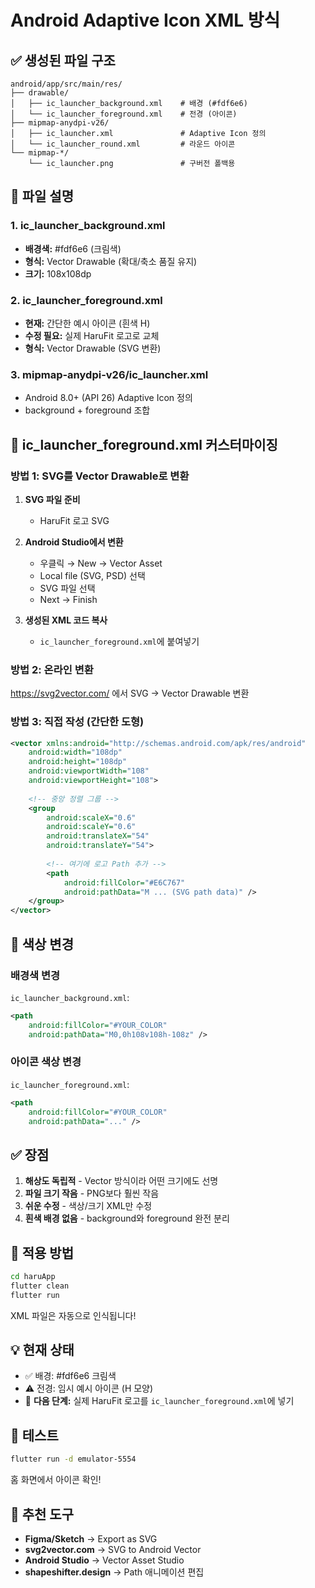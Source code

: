 # Android Adaptive Icon XML 방식

## ✅ 생성된 파일 구조

```
android/app/src/main/res/
├── drawable/
│   ├── ic_launcher_background.xml    # 배경 (#fdf6e6)
│   └── ic_launcher_foreground.xml    # 전경 (아이콘)
├── mipmap-anydpi-v26/
│   ├── ic_launcher.xml               # Adaptive Icon 정의
│   └── ic_launcher_round.xml         # 라운드 아이콘
└── mipmap-*/
    └── ic_launcher.png               # 구버전 폴백용
```

## 📝 파일 설명

### 1. ic_launcher_background.xml
- **배경색:** #fdf6e6 (크림색)
- **형식:** Vector Drawable (확대/축소 품질 유지)
- **크기:** 108x108dp

### 2. ic_launcher_foreground.xml
- **현재:** 간단한 예시 아이콘 (흰색 H)
- **수정 필요:** 실제 HaruFit 로고로 교체
- **형식:** Vector Drawable (SVG 변환)

### 3. mipmap-anydpi-v26/ic_launcher.xml
- Android 8.0+ (API 26) Adaptive Icon 정의
- background + foreground 조합

## 🎨 ic_launcher_foreground.xml 커스터마이징

### 방법 1: SVG를 Vector Drawable로 변환

1. **SVG 파일 준비**
   - HaruFit 로고 SVG

2. **Android Studio에서 변환**
   - 우클릭 → New → Vector Asset
   - Local file (SVG, PSD) 선택
   - SVG 파일 선택
   - Next → Finish

3. **생성된 XML 코드 복사**
   - `ic_launcher_foreground.xml`에 붙여넣기

### 방법 2: 온라인 변환

https://svg2vector.com/ 에서 SVG → Vector Drawable 변환

### 방법 3: 직접 작성 (간단한 도형)

```xml
<vector xmlns:android="http://schemas.android.com/apk/res/android"
    android:width="108dp"
    android:height="108dp"
    android:viewportWidth="108"
    android:viewportHeight="108">
    
    <!-- 중앙 정렬 그룹 -->
    <group
        android:scaleX="0.6"
        android:scaleY="0.6"
        android:translateX="54"
        android:translateY="54">
        
        <!-- 여기에 로고 Path 추가 -->
        <path
            android:fillColor="#E6C767"
            android:pathData="M ... (SVG path data)" />
    </group>
</vector>
```

## 🔧 색상 변경

### 배경색 변경
`ic_launcher_background.xml`:
```xml
<path
    android:fillColor="#YOUR_COLOR"
    android:pathData="M0,0h108v108h-108z" />
```

### 아이콘 색상 변경
`ic_launcher_foreground.xml`:
```xml
<path
    android:fillColor="#YOUR_COLOR"
    android:pathData="..." />
```

## ✅ 장점

1. **해상도 독립적** - Vector 방식이라 어떤 크기에도 선명
2. **파일 크기 작음** - PNG보다 훨씬 작음
3. **쉬운 수정** - 색상/크기 XML만 수정
4. **흰색 배경 없음** - background와 foreground 완전 분리

## 🚀 적용 방법

```bash
cd haruApp
flutter clean
flutter run
```

XML 파일은 자동으로 인식됩니다!

## 💡 현재 상태

- ✅ 배경: #fdf6e6 크림색
- ⚠️ 전경: 임시 예시 아이콘 (H 모양)
- 🔄 **다음 단계:** 실제 HaruFit 로고를 `ic_launcher_foreground.xml`에 넣기

## 📱 테스트

```bash
flutter run -d emulator-5554
```

홈 화면에서 아이콘 확인!

## 🎯 추천 도구

- **Figma/Sketch** → Export as SVG
- **svg2vector.com** → SVG to Android Vector
- **Android Studio** → Vector Asset Studio
- **shapeshifter.design** → Path 애니메이션 편집

